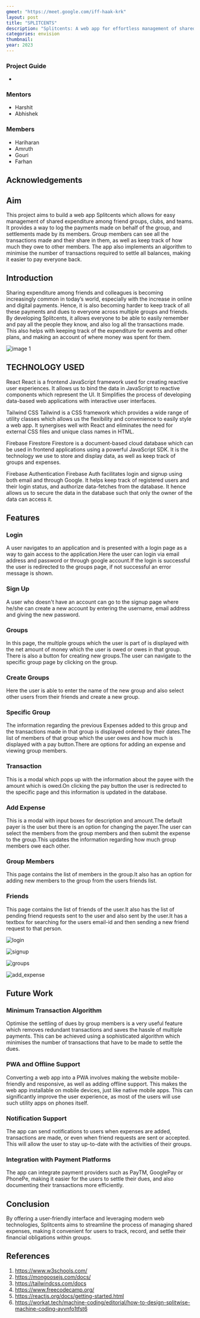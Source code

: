 ```yaml
---
gmeet: "https://meet.google.com/iff-haak-krk"
layout: post
title: "SPLITCENTS"
description: "Splitcents: A web app for effortless management of shared expenses among groups, clubs, and teams."
categories: envision
thumbnail: 
year: 2023
---
```


### Project Guide

-

### Mentors

- Harshit
- Abhishek

### Members

- Hariharan
- Amruth
- Gouri
- Farhan

## Acknowledgements

## Aim

This project aims to build a web app Splitcents which allows for easy management of shared expenditure among friend groups, clubs, and teams. It provides a way to log the payments made on behalf of the group, and settlements made by its members. Group members can see all the transactions made and their share in them, as well as keep track of how much they owe to other members. The app also implements an algorithm to minimise the number of transactions required to settle all balances, making it easier to pay everyone back.

## Introduction

Sharing expenditure among friends and colleagues is becoming increasingly common in today’s world, especially with the increase in online and digital payments. Hence, it is also becoming harder to keep track of all these payments and dues to everyone across multiple groups and friends. By developing Splitcents, it allows everyone to be able to easily remember and pay all the people they know, and also log all the transactions made. This also helps with keeping track of the expenditure for events and other plans, and making an account of where money was spent for them.

![image 1](/virtual-expo/assets/img/envision/compsoc/splitcents/img1.jpg)

## TECHNOLOGY USED

React
React is a frontend JavaScript framework used for creating reactive user experiences. It allows us to bind the data in JavaScript to reactive components which represent the UI. It Simplifies the process of developing data-based web applications with interactive user interfaces.

Tailwind CSS
Tailwind is a CSS framework which provides a wide range of utility classes which allows us the flexibility and convenience to easily style a web app. It synergises well with React and eliminates the need for external CSS files and unique class names in HTML.

Firebase Firestore
Firestore is a document-based cloud database which can be used in frontend applications using a powerful JavaScript SDK. It is the technology we use to store and display data, as well as keep track of groups and expenses.

Firebase Authentication
Firebase Auth facilitates login and signup using both email and through Google. It helps keep track of registered users and their login status, and authorize data-fetches from the database. It hence allows us to secure the data in the database such that only the owner of the data can access it.

## Features

### Login

A user navigates to an application and is presented with a login page as a way to gain access to the application.Here the user can login via email address and password or through google account.If the login is successful the user is redirected to the groups page, if not successful an error message is shown.

### Sign Up

A user who doesn't have an account can go to the signup page where he/she can create a new account by entering the username, email address and giving the new password.

### Groups

In this page, the multiple groups which the user is part of is displayed with the net amount of money which the user is owed or owes in that group.
There is also a button for creating new groups.The user can navigate to the specific group page by clicking on the group.

### Create Groups

Here the user is able to enter the name of the new group and also select other users from their friends and create a new group.

### Specific Group

The information regarding the previous Expenses added to this group and the transactions made in that group is displayed ordered by their dates.The list of members of that group which the user owes and how much is displayed with a pay button.There are options for adding an expense and viewing group members.

### Transaction

This is a modal which pops up with the information about the payee with the amount which is owed.On clicking the pay button the user is redirected to the specific page and this information is updated in the database.

### Add Expense

This is a modal with input boxes for description and amount.The default payer is the user but there is an option for changing the payer.The user can select the members from the group members and then submit the expense to the group.This updates the information regarding how much group members owe each other.

### Group Members

This page contains the list of members in the group.It also has an option for adding new members to the group from the users friends list.

### Friends

This page contains the list of friends of the user.It also has the list of pending friend requests sent to the user and also sent by the user.It has a textbox for searching for the users email-id and then sending a new friend request to that person.

![login](/virtual-expo/assets/img/envision/compsoc/splitcents/login.jpeg)

![signup](/virtual-expo/assets/img/envision/compsoc/splitcents/signup.jpeg)

![groups](/virtual-expo/assets/img/envision/compsoc/splitcents/groups.jpeg)

![add_expense](/virtual-expo/assets/img/envision/compsoc/splitcents/new_expense.jpeg)

## Future Work

### Minimum Transaction Algorithm

Optimise the settling of dues by group members is a very useful feature which removes redundant transactions and saves the hassle of multiple payments. This can be achieved using a sophisticated algorithm which minimises the number of transactions that have to be made to settle the dues.

### PWA and Offline Support

Converting a web app into a PWA involves making the website mobile-friendly and responsive, as well as adding offline support. This makes the web app installable on mobile devices, just like native mobile apps. This can significantly improve the user experience, as most of the users will use such utility apps on phones itself.

### Notification Support

The app can send notifications to users when expenses are added, transactions are made, or even when friend requests are sent or accepted. This will allow the user to stay up-to-date with the activities of their groups.

### Integration with Payment Platforms

The app can integrate payment providers such as PayTM, GooglePay or PhonePe, making it easier for the users to settle their dues, and also documenting their transactions more efficiently.

## Conclusion

By offering a user-friendly interface and leveraging modern web technologies, Splitcents aims to streamline the process of managing shared expenses, making it convenient for users to track, record, and settle their financial obligations within groups.

## References

1. https://www.w3schools.com/
2. https://mongoosejs.com/docs/
3. https://tailwindcss.com/docs
4. https://www.freecodecamp.org/
5. https://reactjs.org/docs/getting-started.html
6. https://workat.tech/machine-coding/editorial/how-to-design-splitwise-machine-coding-ayvnfo1tfst6

